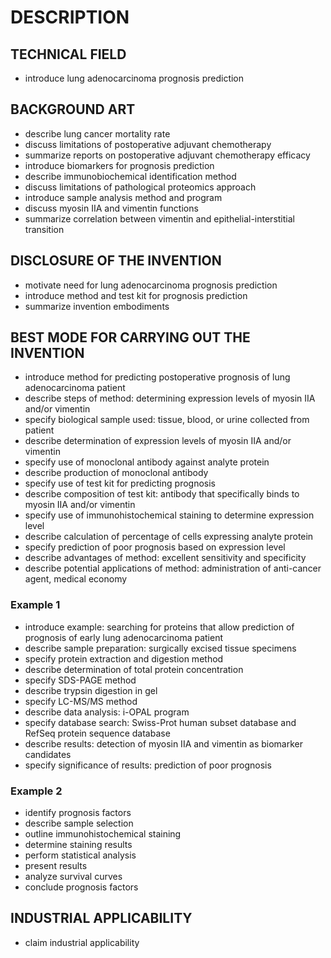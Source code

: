 # DESCRIPTION

## TECHNICAL FIELD

- introduce lung adenocarcinoma prognosis prediction

## BACKGROUND ART

- describe lung cancer mortality rate
- discuss limitations of postoperative adjuvant chemotherapy
- summarize reports on postoperative adjuvant chemotherapy efficacy
- introduce biomarkers for prognosis prediction
- describe immunobiochemical identification method
- discuss limitations of pathological proteomics approach
- introduce sample analysis method and program
- discuss myosin IIA and vimentin functions
- summarize correlation between vimentin and epithelial-interstitial transition

## DISCLOSURE OF THE INVENTION

- motivate need for lung adenocarcinoma prognosis prediction
- introduce method and test kit for prognosis prediction
- summarize invention embodiments

## BEST MODE FOR CARRYING OUT THE INVENTION

- introduce method for predicting postoperative prognosis of lung adenocarcinoma patient
- describe steps of method: determining expression levels of myosin IIA and/or vimentin
- specify biological sample used: tissue, blood, or urine collected from patient
- describe determination of expression levels of myosin IIA and/or vimentin
- specify use of monoclonal antibody against analyte protein
- describe production of monoclonal antibody
- specify use of test kit for predicting prognosis
- describe composition of test kit: antibody that specifically binds to myosin IIA and/or vimentin
- specify use of immunohistochemical staining to determine expression level
- describe calculation of percentage of cells expressing analyte protein
- specify prediction of poor prognosis based on expression level
- describe advantages of method: excellent sensitivity and specificity
- describe potential applications of method: administration of anti-cancer agent, medical economy

### Example 1

- introduce example: searching for proteins that allow prediction of prognosis of early lung adenocarcinoma patient
- describe sample preparation: surgically excised tissue specimens
- specify protein extraction and digestion method
- describe determination of total protein concentration
- specify SDS-PAGE method
- describe trypsin digestion in gel
- specify LC-MS/MS method
- describe data analysis: i-OPAL program
- specify database search: Swiss-Prot human subset database and RefSeq protein sequence database
- describe results: detection of myosin IIA and vimentin as biomarker candidates
- specify significance of results: prediction of poor prognosis

### Example 2

- identify prognosis factors
- describe sample selection
- outline immunohistochemical staining
- determine staining results
- perform statistical analysis
- present results
- analyze survival curves
- conclude prognosis factors

## INDUSTRIAL APPLICABILITY

- claim industrial applicability

